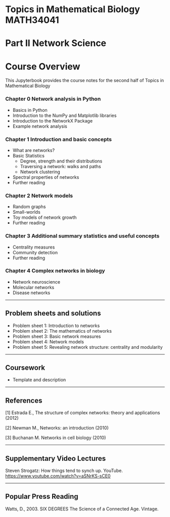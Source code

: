 <!-- #region -->
# Topics in Mathematical Biology MATH34041

# Part II Network Science

# Course Overview

This Jupyterbook provides the course notes for the second half of Topics in Mathematical Biology

### Chapter 0 Network analysis in Python
   - Basics in Python
   - Introduction to the NumPy and Matplotlib libraries
   - Introduction to the NetworkX Package
   - Example network analysis

### Chapter 1 Introduction and basic concepts
   - What are networks?
   - Basic Statistics
      - Degree, strength and their distributions
      - Traversing a network: walks and paths
      - Network clustering   
   - Spectral properties of networks
   - Further reading

### Chapter 2 Network models
   - Random graphs
   - Small-worlds
   - Toy models of network growth
   - Further reading

### Chapter 3 Additional summary statistics and useful concepts
   - Centrality measures
   - Community detection
   - Further reading

### Chapter 4 Complex networks in biology
   - Network neuroscience
   - Molecular networks
   - Disease networks
   
------
## Problem sheets and solutions
   - Problem sheet 1: Introduction to networks
   - Problem sheet 2: The mathematics of networks
   - Problem sheet 3: Basic network measures
   - Problem sheet 4: Network models
   - Problem sheet 5: Revealing network structure: centrality and modularity

------
## Coursework
   - Template and description

------
## References
[1] Estrada E., The structure of complex networks: theory and applications (2012)

[2] Newman M., Networks: an introduction (2010)

[3] Buchanan M. Networks in cell biology (2010)


------
## Supplementary Video Lectures
Steven Strogatz: How things tend to synch up. YouTube. https://www.youtube.com/watch?v=aSNrKS-sCE0


------
## Popular Press Reading
Watts, D., 2003. SIX DEGREES The Science of a Connected Age. Vintage.
